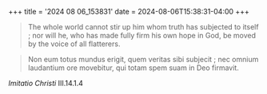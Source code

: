+++
title = '2024 08 06_153831'
date = 2024-08-06T15:38:31-04:00
+++

> The whole world cannot stir up him whom truth has subjected to itself ; nor will he, who has made fully firm his own hope in God, be moved by the voice of all flatterers.

> Non eum totus mundus erigit, quem veritas sibi subjecit ; nec omnium laudantium ore movebitur, qui totam spem suam in Deo firmavit.

_Imitatio Christi_ III.14.1.4